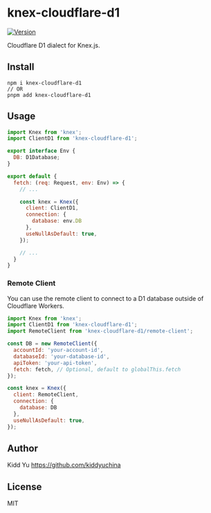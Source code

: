 # knex-cloudflare-d1

[![Version](https://img.shields.io/npm/v/knex-cloudflare-d1.svg)](https://npmjs.com/package/knex-cloudflare-d1)

Cloudflare D1 dialect for Knex.js.

## Install

```
npm i knex-cloudflare-d1
// OR
pnpm add knex-cloudflare-d1
```

## Usage

```js
import Knex from 'knex';
import ClientD1 from 'knex-cloudflare-d1';

export interface Env {
  DB: D1Database;
}

export default {
  fetch: (req: Request, env: Env) => {
    // ...

    const knex = Knex({
      client: ClientD1,
      connection: {
        database: env.DB
      },
      useNullAsDefault: true,
    });

    // ...
  }
}
```

### Remote Client

You can use the remote client to connect to a D1 database outside of Cloudflare Workers.

```js
import Knex from 'knex';
import ClientD1 from 'knex-cloudflare-d1';
import RemoteClient from 'knex-cloudflare-d1/remote-client';

const DB = new RemoteClient({
  accountId: 'your-account-id',
  databaseId: 'your-database-id',
  apiToken: 'your-api-token',
  fetch: fetch, // Optional, default to globalThis.fetch
});

const knex = Knex({
  client: RemoteClient,
  connection: {
    database: DB
  },
  useNullAsDefault: true,
});
```

## Author

Kidd Yu <https://github.com/kiddyuchina>

## License

MIT